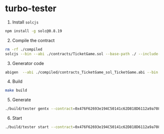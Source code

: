 # turbo-tester

1. Install `solcjs`

```bash
npm install -g solc@0.8.19
```

2. Compile the contract

```bash
rm -rf ./compiled
solcjs --bin --abi ./contracts/TicketGame.sol --base-path ./ --include-path ./node_modules/ --output-dir ./compiled/
```

3. Generator code

```bash
abigen  --abi ./compiled/contracts_TicketGame_sol_TicketGame.abi --bin ./compiled/contracts_TicketGame_sol_TicketGame.bin --pkg gen --type TicketGame --out ./simple/gen/TicketGame.go
```

4. Build

```bash
make build
```

5. Generate

```bash
./build/tester gentx --contract=0x476F62693e194C50141c62D818D6112a9a70826a --output ~/Downloads --url http://localhost:8545 --chain-id 1223 --batch-size 1000 --gas-fee-cap 150000 --gas-tip-cap 50000 --gas-limit 200000  --contract-method-params 0x476F62693e194C50141c62D818D6112a9a70826a
```

6. Start

```bash
./build/tester start --contract=0x476F62693e194C50141c62D818D6112a9a70826a --url http://localhost:8545 --chain-id 1223 --batch-size 1000 --gas-fee-cap 150000 --gas-tip-cap 50000 --gas-limit 200000  --run-period 5s --run-user-num 10  --contract-method-params 0x476F62693e194C50141c62D818D6112a9a70826a
```
